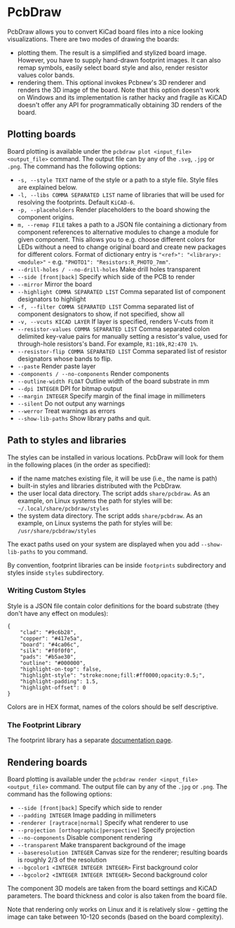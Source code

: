 # PcbDraw

PcbDraw allows you to convert KiCad board files into a nice looking
visualizations. There are two modes of drawing the boards:

- plotting them. The result is a simplified and stylized board image. However,
  you have to supply hand-drawn footprint images. It can also remap symbols,
  easily select board style and also, render resistor values color bands.
- rendering them. This optional invokes Pcbnew's 3D renderer and renders the 3D
  image of the board. Note that this option doesn't work on Windows and its
  implementation is rather hacky and fragile as KiCAD doesn't offer any API for
  programmatically obtaining 3D renders of the board.

## Plotting boards

Board plotting is available under the `pcbdraw plot <input_file> <output_file>`
command. The output file can by any of the `.svg`, `.jpg` or `.png`. The command
has the following options:

- `-s, --style TEXT` name of the style or a path to a style file. Style files
  are explained below.
- `-l, --libs COMMA SEPARATED LIST` name of libraries that will be used for
  resolving the footprints. Default `KiCAD-6`.
- `-p, --placeholders` Render placeholders to the board showing the component
  origins.
- `m, --remap FILE` takes a path to a JSON file containing a dictionary from
  component references to alternative modules to change a module for given
  component. This allows you to e.g. choose different colors for LEDs without a
  need to change original board and create new packages for different colors.
  Format of dictionary entry is `"<ref>": "<library>:<module>"`  - e.g.
  `"PHOTO1": "Resistors:R_PHOTO_7mm"`.
- `--drill-holes / --no-drill-holes` Make drill holes transparent
- `--side [front|back]` Specify which side of the PCB to render
- `--mirror` Mirror the board
- `--highlight COMMA SEPARATED LIST` Comma separated list of component
  designators to highlight
- `-f, --filter COMMA SEPARATED LIST` Comma separated list of component designators
  to show, if not specified, show all
- `-v, --vcuts KICAD LAYER` If layer is specified, renders V-cuts from it
- `--resistor-values COMMA SEPARATED LIST` Comma separated colon delimited
  key-value pairs for manually setting a resistor's value, used for through-hole
  resistors's band. For example, `R1:10k,R2:470 1%`.
- `--resistor-flip COMMA SEPARATED LIST` Comma separated list of resistor
  designators whose bands to flip.
- `--paste` Render paste layer
- `-components / --no-components` Render components
- `--outline-width FLOAT` Outline width of the board substrate in mm
- `--dpi INTEGER` DPI for bitmap output
- `--margin INTEGER` Specify margin of the final image in millimeters
- `--silent` Do not output any warnings
- `--werror` Treat warnings as errors
- `--show-lib-paths` Show library paths and quit.

## Path to styles and libraries

The styles can be installed in various locations. PcbDraw will
look for them in the following places (in the order as specified):

- if the name matches existing file, it will be use (i.e., the name is path)
- built-in styles and libraries distributed with the PcbDraw.
- the user local data directory. The script adds `share/pcbdraw`. As an
  example, on Linux systems the path for styles will be:
  `~/.local/share/pcbdraw/styles`
- the system data directory. The script adds `share/pcbdraw`. As an example, on
  Linux systems the path for styles will be: `/usr/share/pcbdraw/styles`

The exact paths used on your system are displayed when you add
`--show-lib-paths` to you command.

By convention, footprint libraries can be inside `footprints` subdirectory and
styles inside `styles` subdirectory.

### Writing Custom Styles

Style is a JSON file contain color definitions for the board substrate (they
don't have any effect on modules):

```.{json}
{
    "clad": "#9c6b28",
    "copper": "#417e5a",
    "board": "#4ca06c",
    "silk": "#f0f0f0",
    "pads": "#b5ae30",
    "outline": "#000000",
    "highlight-on-top": false,
    "highlight-style": "stroke:none;fill:#ff0000;opacity:0.5;",
    "highlight-padding": 1.5,
    "highlight-offset": 0
}
```

Colors are in HEX format, names of the colors should be self descriptive.

### The Footprint Library

The footprint library has a separate [documentation page](library.md).


## Rendering boards

Board plotting is available under the `pcbdraw render <input_file> <output_file>`
command. The output file can by any of the `.jpg` or `.png`. The command
has the following options:

- `--side [front|back]` Specify which side to render
- `--padding INTEGER` Image padding in millimeters
- `-renderer [raytrace|normal]` Specify what renderer to use
- `--projection [orthographic|perspective]` Specify projection
- `--no-components` Disable component rendering
- `--transparent` Make transparent background of the image
- `--baseresolution INTEGER` Canvas size for the renderer; resulting boards is
  roughly 2/3 of the resolution
- `--bgcolor1 <INTEGER INTEGER INTEGER>` First background color
- `--bgcolor2 <INTEGER INTEGER INTEGER>` Second background color

The component 3D models are taken from the board settings and KiCAD parameters.
The board thickness and color is also taken from the board file.

Note that rendering only works on Linux and it is relatively slow - getting the
image can take between 10-120 seconds (based on the board complexity).

